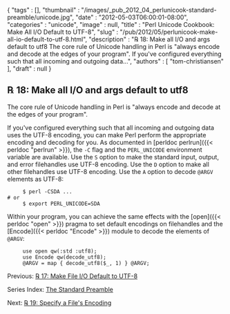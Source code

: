 {
   "tags" : [],
   "thumbnail" : "/images/_pub_2012_04_perlunicook-standard-preamble/unicode.jpg",
   "date" : "2012-05-03T06:00:01-08:00",
   "categories" : "unicode",
   "image" : null,
   "title" : "Perl Unicode Cookbook: Make All I/O Default to UTF-8",
   "slug" : "/pub/2012/05/perlunicook-make-all-io-default-to-utf-8.html",
   "description" : "℞ 18: Make all I/O and args default to utf8 The core rule of Unicode handling in Perl is \"always encode and decode at the edges of your program\". If you've configured everything such that all incoming and outgoing data...",
   "authors" : [
      "tom-christiansen"
   ],
   "draft" : null
}



℞ 18: Make all I/O and args default to utf8
-------------------------------------------

The core rule of Unicode handling in Perl is "always encode and decode at the edges of your program".

If you've configured everything such that all incoming and outgoing data uses the UTF-8 encoding, you can make Perl perform the appropriate encoding and decoding for you. As documented in [perldoc perlrun]({{< perldoc "perlrun" >}}), the `-C` flag and the `PERL_UNICODE` environment variable are available. Use the `S` option to make the standard input, output, and error filehandles use UTF-8 encoding. Use the `D` option to make all other filehandles use UTF-8 encoding. Use the `A` option to decode `@ARGV` elements as UTF-8:

         $ perl -CSDA ...
    # or
         $ export PERL_UNICODE=SDA

Within your program, you can achieve the same effects with the [open]({{< perldoc "open" >}}) pragma to set default encodings on filehandles and the [Encode]({{< perldoc "Encode" >}}) module to decode the elements of `@ARGV`:

         use open qw(:std :utf8);
         use Encode qw(decode_utf8);
         @ARGV = map { decode_utf8($_, 1) } @ARGV;

Previous: [℞ 17: Make File I/O Default to UTF-8](/pub/2012/05/perlunicook-make-file-io-default-to-utf-8.html)

Series Index: [The Standard Preamble](/pub/2012/04/perlunicook-standard-preamble.html)

Next: [℞ 19: Specify a File's Encoding](/pub/2012/05/perlunicook-specify-a-files-encoding.html)
